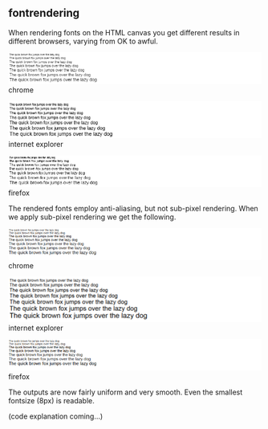 fontrendering
-------------

When rendering fonts on the HTML canvas you get different results in different browsers, varying from OK to awful.

![examples](https://raw.githubusercontent.com/rodinhart/fontrendering/master/chrome_plain.png)  
chrome

![examples](https://raw.githubusercontent.com/rodinhart/fontrendering/master/ie_plain.png)  
internet explorer

![examples](https://raw.githubusercontent.com/rodinhart/fontrendering/master/ff_plain.png)  
firefox

The rendered fonts employ anti-aliasing, but not sub-pixel rendering. When we apply sub-pixel rendering we get the following.

![examples](https://raw.githubusercontent.com/rodinhart/fontrendering/master/chrome_subpixel.png)  
chrome

![examples](https://raw.githubusercontent.com/rodinhart/fontrendering/master/ie_subpixel.png)  
internet explorer

![examples](https://raw.githubusercontent.com/rodinhart/fontrendering/master/ff_subpixel.png)  
firefox

The outputs are now fairly uniform and very smooth. Even the smallest fontsize (8px) is readable.

(code explanation coming...)